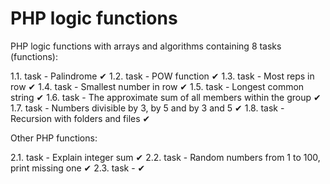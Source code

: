 # PHP logic functions

PHP logic functions with arrays and algorithms containing 8 tasks (functions):

1.1. task - Palindrome &#10004;
1.2. task - POW function &#10004;
1.3. task - Most reps in row &#10004;
1.4. task - Smallest number in row &#10004;
1.5. task - Longest common string &#10004;
1.6. task - The approximate sum of all members within the group &#10004;
1.7. task - Numbers divisible by 3, by 5 and by 3 and 5 &#10004;
1.8. task - Recursion with folders and files &#10004;

Other PHP functions:

2.1. task - Explain integer sum &#10004;
2.2. task - Random numbers from 1 to 100, print missing one &#10004;
2.3. task -  &#10004;
